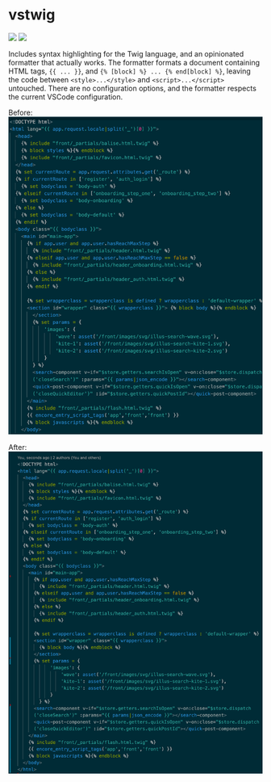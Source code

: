 # vstwig

[![](https://img.shields.io/visual-studio-marketplace/d/artagnon.vstwig?logo=visual-studio-code&style=for-the-badge&labelColor=000000&label=Downloads)](https://marketplace.visualstudio.com/items?itemName=artagnon.vstwig)
[![](https://img.shields.io/visual-studio-marketplace/i/artagnon.vstwig?logo=visual-studio-code&style=for-the-badge&labelColor=000000&label=Installs)](https://marketplace.visualstudio.com/items?itemName=artagnon.vstwig)

Includes syntax highlighting for the Twig language, and an opinionated formatter that actually works. The formatter formats a document containing HTML tags, `{{ ... }}`, and `{% [block] %} ... {% end[block] %}`, leaving the code between `<style>...</style>` and `<script>...</script>` untouched. There are no configuration options, and the formatter respects the current VSCode configuration.

Before:
![Before](assets/vstwig-before.png)

After:
![After](assets/vstwig-after.png)
